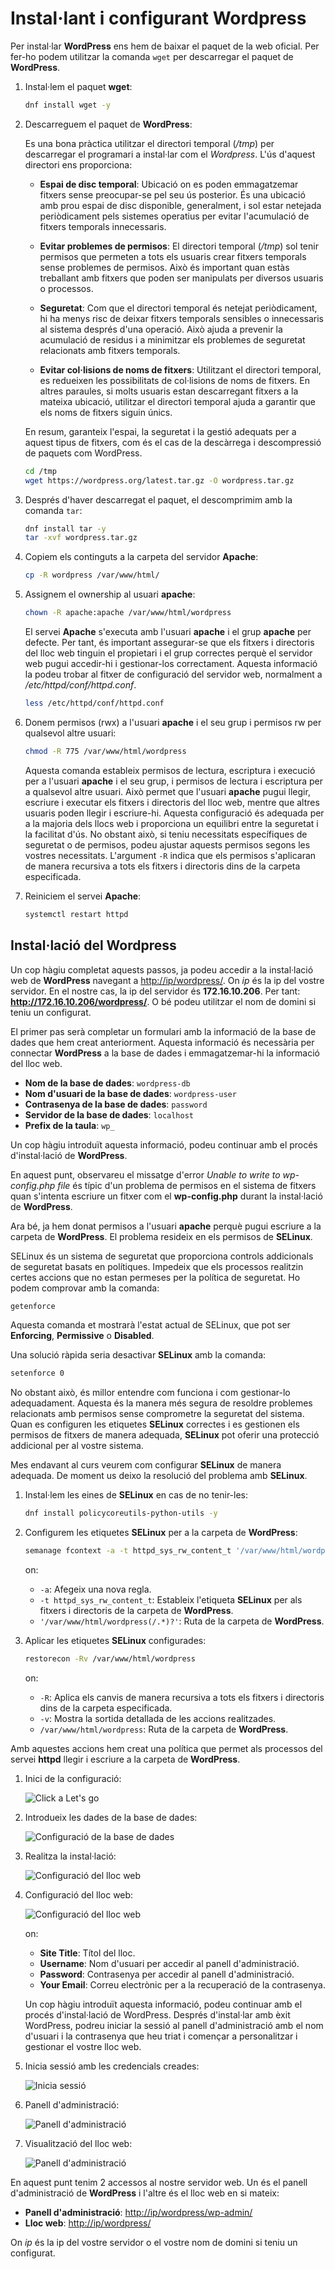 # Instal·lant i configurant Wordpress

Per instal·lar **WordPress** ens hem de baixar el paquet de la web oficial. Per fer-ho podem utilitzar la comanda `wget` per descarregar el paquet de **WordPress**.

1. Instal·lem el paquet **wget**:

    ```sh
    dnf install wget -y
    ```

2. Descarreguem el paquet de **WordPress**:

    Es una bona pràctica utilitzar el directori temporal (*/tmp*) per descarregar el programari a instal·lar com el *Wordpress*. L'ús d'aquest directori ens proporciona:

   * **Espai de disc temporal**: Ubicació on es poden emmagatzemar fitxers sense preocupar-se pel seu ús posterior. És una ubicació amb prou espai de disc disponible, generalment, i sol estar netejada periòdicament pels sistemes operatius per evitar l'acumulació de fitxers temporals innecessaris.

   * **Evitar problemes de permisos**: El directori temporal (*/tmp*) sol tenir permisos que permeten a tots els usuaris crear fitxers temporals sense problemes de permisos. Això és important quan estàs treballant amb fitxers que poden ser manipulats per diversos usuaris o processos.

   * **Seguretat**: Com que el directori temporal és netejat periòdicament, hi ha menys risc de deixar fitxers temporals sensibles o innecessaris al sistema després d'una operació. Això ajuda a prevenir la acumulació de residus i a minimitzar els problemes de seguretat relacionats amb fitxers temporals.

   * **Evitar col·lisions de noms de fitxers**: Utilitzant el directori temporal, es redueixen les possibilitats de col·lisions de noms de fitxers. En altres paraules, si molts usuaris estan descarregant fitxers a la mateixa ubicació, utilitzar el directori temporal ajuda a garantir que els noms de fitxers siguin únics.

   En resum, garanteix l'espai, la seguretat i la gestió adequats per a aquest tipus de fitxers, com és el cas de la descàrrega i descompressió de paquets com WordPress.

    ```sh
    cd /tmp
    wget https://wordpress.org/latest.tar.gz -O wordpress.tar.gz
    ```

3. Després d'haver descarregat el paquet, el descomprimim amb la comanda `tar`:

    ```sh
    dnf install tar -y
    tar -xvf wordpress.tar.gz
    ```

4. Copiem els continguts a la carpeta del servidor **Apache**:

    ```sh
    cp -R wordpress /var/www/html/
    ```

5. Assignem el ownership al usuari **apache**:

    ```sh
    chown -R apache:apache /var/www/html/wordpress
    ```

    El servei **Apache** s'executa amb l'usuari **apache** i el grup **apache** per defecte. Per tant, és important assegurar-se que els fitxers i directoris del lloc web tinguin el propietari i el grup correctes perquè el servidor web pugui accedir-hi i gestionar-los correctament. Aquesta informació la podeu trobar al fitxer de configuració del servidor web, normalment a */etc/httpd/conf/httpd.conf*.

    ```sh
    less /etc/httpd/conf/httpd.conf
    ```

6. Donem permisos (rwx) a l'usuari **apache** i el seu grup i permisos rw per qualsevol altre usuari:

    ```sh
    chmod -R 775 /var/www/html/wordpress
    ```

    Aquesta comanda estableix permisos de lectura, escriptura i execució per a l'usuari **apache** i el seu grup, i permisos de lectura i escriptura per a qualsevol altre usuari. Això permet que l'usuari **apache** pugui llegir, escriure i executar els fitxers i directoris del lloc web, mentre que altres usuaris poden llegir i escriure-hi. Aquesta configuració és adequada per a la majoria dels llocs web i proporciona un equilibri entre la seguretat i la facilitat d'ús. No obstant això, si teniu necessitats específiques de seguretat o de permisos, podeu ajustar aquests permisos segons les vostres necessitats. L'argument `-R` indica que els permisos s'aplicaran de manera recursiva a tots els fitxers i directoris dins de la carpeta especificada.

7. Reiniciem el servei **Apache**:

    ```sh
    systemctl restart httpd
    ```

## Instal·lació del Wordpress

Un cop hàgiu completat aquests passos, ja podeu accedir a la instal·lació web de **WordPress** navegant a [http://ip/wordpress/](http://ip/wordpress/). On *ip* és la ip del vostre servidor. En el nostre cas, la ip del servidor és **172.16.10.206**. Per tant: **http://172.16.10.206/wordpress/**. O bé podeu utilitzar el nom de domini si teniu un configurat.

El primer pas serà completar un formulari amb la informació de la base de dades que hem creat anteriorment. Aquesta informació és necessària per connectar **WordPress** a la base de dades i emmagatzemar-hi la informació del lloc web.

* **Nom de la base de dades**: `wordpress-db`
* **Nom d'usuari de la base de dades**: `wordpress-user`
* **Contrasenya de la base de dades**: `password`
* **Servidor de la base de dades**: `localhost`
* **Prefix de la taula**: `wp_`

Un cop hàgiu introduït aquesta informació, podeu continuar amb el procés d'instal·lació de **WordPress**.

En aquest punt, observareu el missatge d'error *Unable to write to wp-config.php file*  és típic d'un problema de permisos en el sistema de fitxers quan s'intenta escriure un fitxer com el **wp-config.php** durant la instal·lació de **WordPress**. 

Ara bé, ja hem donat permisos a l'usuari **apache** perquè pugui escriure a la carpeta de **WordPress**. El problema resideix en els permisos de **SELinux**.

SELinux és un sistema de seguretat que proporciona controls addicionals de seguretat basats en polítiques. Impedeix que els processos realitzin certes accions que no estan permeses per la política de seguretat. Ho podem comprovar amb la comanda:

```sh
getenforce
```

Aquesta comanda et mostrarà l'estat actual de SELinux, que pot ser **Enforcing**, **Permissive** o **Disabled**. 

Una solució ràpida seria desactivar **SELinux** amb la comanda:

```sh
setenforce 0
```

No obstant això, és millor entendre com funciona i com gestionar-lo adequadament. Aquesta és la manera més segura de resoldre problemes relacionats amb permisos sense comprometre la seguretat del sistema. Quan es configuren les etiquetes **SELinux** correctes i es gestionen els permisos de fitxers de manera adequada, **SELinux** pot oferir una protecció addicional per al vostre sistema.

Mes endavant al curs veurem com configurar **SELinux** de manera adequada. De moment us deixo la resolució del problema amb **SELinux**.

1. Instal·lem les eines de **SELinux** en cas de no tenir-les:

    ```sh
    dnf install policycoreutils-python-utils -y
    ```

2. Configurem les etiquetes **SELinux** per a la carpeta de **WordPress**:

    ```sh
    semanage fcontext -a -t httpd_sys_rw_content_t '/var/www/html/wordpress(/.*)?'
    ```

    on:
    * `-a`: Afegeix una nova regla.
    * `-t httpd_sys_rw_content_t`: Estableix l'etiqueta **SELinux** per als fitxers i directoris de la carpeta de **WordPress**.
    * `'/var/www/html/wordpress(/.*)?'`: Ruta de la carpeta de **WordPress**.


3. Aplicar les etiquetes **SELinux** configurades:

    ```sh
    restorecon -Rv /var/www/html/wordpress
    ```

    on:
    * `-R`: Aplica els canvis de manera recursiva a tots els fitxers i directoris dins de la carpeta especificada.
    * `-v`: Mostra la sortida detallada de les accions realitzades.
    * `/var/www/html/wordpress`: Ruta de la carpeta de **WordPress**.

Amb aquestes accions hem creat una política que permet als processos del servei **httpd** llegir i escriure a la carpeta de **WordPress**.

1. Inici de la configuració:

    ![Click a Let's go](../figures/wordpress-mono/wp1.png)

2. Introdueix les dades de la base de dades:

    ![Configuració de la base de dades](../figures/wordpress-mono/wp2.png)

3. Realitza la instal·lació:

    ![Configuració del lloc web](../figures/wordpress-mono/wp3.png)

4. Configuració del lloc web:

    ![Configuració del lloc web](../figures/wordpress-mono/wp4.png)

    on:

    * **Site Title**: Títol del lloc.
    * **Username**: Nom d'usuari per accedir al panell d'administració.
    * **Password**: Contrasenya per accedir al panell d'administració.
    * **Your Email**: Correu electrònic per a la recuperació de la contrasenya.

    Un cop hàgiu introduït aquesta informació, podeu continuar amb el procés d'instal·lació de WordPress. Després d'instal·lar amb èxit WordPress, podreu iniciar la sessió al panell d'administració amb el nom d'usuari i la contrasenya que heu triat i començar a personalitzar i gestionar el vostre lloc web.
  
5. Inicia sessió amb les credencials creades:

    ![Inicia sessió](../figures/wordpress-mono/wp5.png)

6. Panell d'administració:

    ![Panell d'administració](../figures/wordpress-mono/wp6.png)

7. Visualització del lloc web:

    ![Panell d'administració](../figures/wordpress-mono/wp7.png)

En aquest punt tenim 2 accessos al nostre servidor web. Un és el panell d'administració de **WordPress** i l'altre és el lloc web en si mateix:

* **Panell d'administració**: [http://ip/wordpress/wp-admin/](http://ip/wordpress/wp-admin/)
* **Lloc web**: [http://ip/wordpress/](http://ip/wordpress/)

On *ip* és la ip del vostre servidor o el vostre nom de domini si teniu un configurat.
